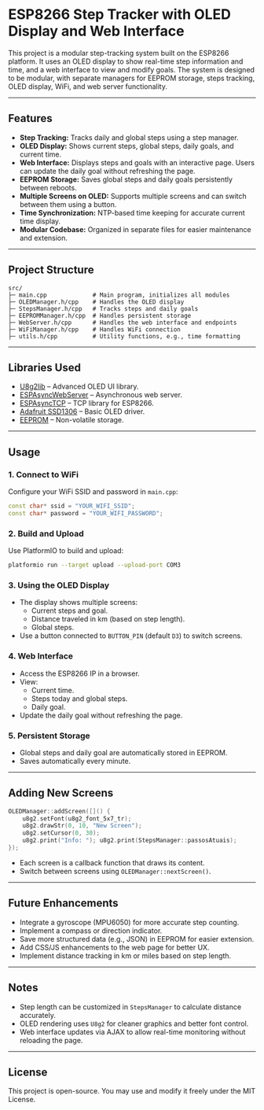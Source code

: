 # ESP8266 Step Tracker with OLED Display and Web Interface

This project is a modular step-tracking system built on the ESP8266 platform. It uses an OLED display to show real-time step information and time, and a web interface to view and modify goals. The system is designed to be modular, with separate managers for EEPROM storage, steps tracking, OLED display, WiFi, and web server functionality.

---

## Features

- **Step Tracking:** Tracks daily and global steps using a step manager.
- **OLED Display:** Shows current steps, global steps, daily goals, and current time.
- **Web Interface:** Displays steps and goals with an interactive page. Users can update the daily goal without refreshing the page.
- **EEPROM Storage:** Saves global steps and daily goals persistently between reboots.
- **Multiple Screens on OLED:** Supports multiple screens and can switch between them using a button.
- **Time Synchronization:** NTP-based time keeping for accurate current time display.
- **Modular Codebase:** Organized in separate files for easier maintenance and extension.

---

## Project Structure

```
src/
├─ main.cpp             # Main program, initializes all modules
├─ OLEDManager.h/cpp    # Handles the OLED display
├─ StepsManager.h/cpp   # Tracks steps and daily goals
├─ EEPROMManager.h/cpp  # Handles persistent storage
├─ WebServer.h/cpp      # Handles the web interface and endpoints
├─ WiFiManager.h/cpp    # Handles WiFi connection
├─ utils.h/cpp          # Utility functions, e.g., time formatting
```

---

## Libraries Used

- [U8g2lib](https://github.com/olikraus/U8g2) – Advanced OLED UI library.
- [ESPAsyncWebServer](https://github.com/me-no-dev/ESPAsyncWebServer) – Asynchronous web server.
- [ESPAsyncTCP](https://github.com/me-no-dev/ESPAsyncTCP) – TCP library for ESP8266.
- [Adafruit SSD1306](https://github.com/adafruit/Adafruit_SSD1306) – Basic OLED driver.
- [EEPROM](https://www.arduino.cc/en/Reference/EEPROM) – Non-volatile storage.

---

## Usage

### 1. Connect to WiFi

Configure your WiFi SSID and password in `main.cpp`:

```cpp
const char* ssid = "YOUR_WIFI_SSID";
const char* password = "YOUR_WIFI_PASSWORD";
```

### 2. Build and Upload

Use PlatformIO to build and upload:

```bash
platformio run --target upload --upload-port COM3
```

### 3. Using the OLED Display

- The display shows multiple screens:
  - Current steps and goal.
  - Distance traveled in km (based on step length).
  - Global steps.
- Use a button connected to `BUTTON_PIN` (default `D3`) to switch screens.

### 4. Web Interface

- Access the ESP8266 IP in a browser.
- View:
  - Current time.
  - Steps today and global steps.
  - Daily goal.
- Update the daily goal without refreshing the page.

### 5. Persistent Storage

- Global steps and daily goal are automatically stored in EEPROM.
- Saves automatically every minute.

---

## Adding New Screens

```cpp
OLEDManager::addScreen([]() {
    u8g2.setFont(u8g2_font_5x7_tr);
    u8g2.drawStr(0, 10, "New Screen");
    u8g2.setCursor(0, 30);
    u8g2.print("Info: "); u8g2.print(StepsManager::passosAtuais);
});
```

- Each screen is a callback function that draws its content.
- Switch between screens using `OLEDManager::nextScreen()`.

---

## Future Enhancements

- Integrate a gyroscope (MPU6050) for more accurate step counting.
- Implement a compass or direction indicator.
- Save more structured data (e.g., JSON) in EEPROM for easier extension.
- Add CSS/JS enhancements to the web page for better UX.
- Implement distance tracking in km or miles based on step length.

---

## Notes

- Step length can be customized in `StepsManager` to calculate distance accurately.
- OLED rendering uses `U8g2` for cleaner graphics and better font control.
- Web interface updates via AJAX to allow real-time monitoring without reloading the page.

---

## License

This project is open-source. You may use and modify it freely under the MIT License.

